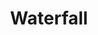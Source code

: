 ---
title: Waterfall
artist: Rahim AlHaj
layout: score
permalink: /sheet-music/waterfall
musescore-uri: user/28061512/scores/6455590/s/TRXh6w
youtube-uri: rQ9w9YgObxk
---